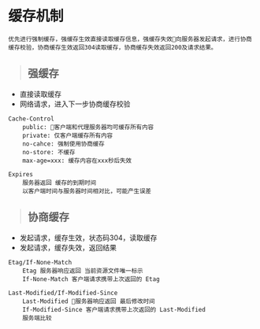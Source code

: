 # 缓存机制
```
优先进行强制缓存，强缓存生效直接读取缓存信息，强缓存失效向服务器发起请求，进行协商缓存校验，协商缓存生效返回304读取缓存，协商缓存失效返回200及请求结果。
```
> ## 强缓存
- 直接读取缓存
- 网络请求，进入下一步协商缓存校验

```
Cache-Control
    public: 客户端和代理服务器均可缓存所有内容
    private: 仅客户端缓存所有内容
    no-cahce: 强制使用协商缓存
    no-store: 不缓存
    max-age=xxx: 缓存内容在xxx秒后失效

Expires
    服务器返回 缓存的到期时间
    以客户端时间与服务器时间相对比，可能产生误差
```


> ## 协商缓存
- 发起请求，缓存生效，状态码304，读取缓存
- 发起请求，缓存失效，返回结果
```
Etag/If-None-Match
    Etag 服务器响应返回 当前资源文件唯一标示
    If-None-Match 客户端请求携带上次返回的 Etag

Last-Modified/If-Modified-Since
    Last-Modified 服务器响应返回 最后修改时间
    If-Modified-Since 客户端请求携带上次返回的 Last-Modified
    服务端比较
```